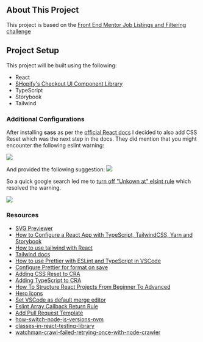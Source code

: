 ## About This Project

This project is based on the [Front End Mentor Job Listings and Filtering challenge](https://www.frontendmentor.io/challenges/job-listings-with-filtering-ivstIPCt)

## Project Setup

This project will be built using the following:
- React
- [SHopify's Checkout UI Component Library](https://shopify.dev/api/checkout-extensions/checkout/components)
- TypeScript
- Storybook
- Tailwind


### Additional Configurations

After installing **sass** as per the [official React docs](<https://create-react-app.dev/docs/adding-a-sass-stylesheet>) I decided to also add CSS Reset which was the next step in the docs. They did mention that you might encounter the following eslint warning:

<img src="https://i.imgur.com/BfyqtPC.png" />

And provided the following suggestion:
<img src="https://i.imgur.com/06QFuey.png" />

So a quick google search led me to [turn off "Unkown at" elsint rule](https://flaviocopes.com/fix-unknown-at-rule-tailwind/) which resolved the warning.

<img src="https://i.imgur.com/3kvCgHT.png" />


### Resources

- [SVG Previewer](https://marketplace.visualstudio.com/items?itemName=vitaliymaz.vscode-svg-previewer)
- [How to Configure a React App with TypeScript, TailwindCSS, Yarn and Storybook](https://blog.bitsrc.io/how-to-configure-a-react-app-with-typescript-tailwindcss-yarn-and-storybook-a271df5d9884)
- [How to use tailwind with React](https://medium.com/codingthesmartway-com-blog/how-to-use-tailwind-css-with-react-9dd78bbdc0e0)
- [Tailwind docs](<https://tailwindcss.com/docs/text-align#setting-the-text-alignment>)
- [How to use Prettier with ESLint and TypeScript in VSCode](https://khalilstemmler.com/blogs/tooling/prettier/)
- [Configure Prettier for format on save](https://www.youtube.com/watch?v=zd_aDbwr4pY)
- [Adding CSS Reset to CRA](https://create-react-app.dev/docs/adding-css-reset)
- [Adding TypeScript to CRA](https://create-react-app.dev/docs/adding-typescript/)
- [How To Structure React Projects From Beginner To Advanced](https://blog.webdevsimplified.com/2022-07/react-folder-structure/)
- [Hero Icons](https://heroicons.dev/?query=x)
- [Set VSCode as default merge editor](https://medium.com/geekculture/configure-visual-studio-code-as-a-default-git-editor-diff-tool-or-merge-tool-291fd7088cc9)
- [Eslint Array Callback Return Rule](https://eslint.org/docs/latest/rules/array-callback-return)
- [Add Pull Request Template](https://docs.github.com/en/communities/using-templates-to-encourage-useful-issues-and-pull-requests/creating-a-pull-request-template-for-your-repository)
- [how-switch-node-js-versions-nvm](https://blog.logrocket.com/how-switch-node-js-versions-nvm/)
- [classes-in-react-testing-library](https://www.webtips.dev/solutions/classes-in-react-testing-library)
- [watchman-crawl-failed-retrying-once-with-node-crawler](https://stackoverflow.com/questions/49443341/watchman-crawl-failed-retrying-once-with-node-crawler)
